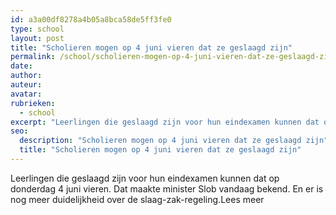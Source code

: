 ```yaml
---
id: a3a00df8278a4b05a8bca58de5ff3fe0
type: school
layout: post
title: "Scholieren mogen op 4 juni vieren dat ze geslaagd zijn"
permalink: /school/scholieren-mogen-op-4-juni-vieren-dat-ze-geslaagd-zijn/
date: 
author: 
auteur:  
avatar: 
rubrieken:
  - school
excerpt: "Leerlingen die geslaagd zijn voor hun eindexamen kunnen dat op donderdag 4 juni vieren. Dat maakte minister Slob vandaag bekend. En er is nog meer duidelijkheid over de slaag-zak-regeling.Lees meer  "
seo:
  description: "Scholieren mogen op 4 juni vieren dat ze geslaagd zijn"
  title: "Scholieren mogen op 4 juni vieren dat ze geslaagd zijn"
---
```

Leerlingen die geslaagd zijn voor hun eindexamen kunnen dat op donderdag 4 juni vieren. Dat maakte minister Slob vandaag bekend. En er is nog meer duidelijkheid over de slaag-zak-regeling.Lees meer  

